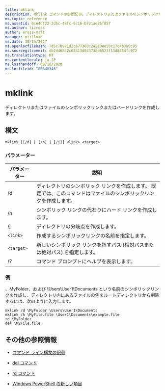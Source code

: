 ```yaml
---
title: mklink
description: Mklink コマンドの参照記事。ディレクトリまたはファイルのシンボリックリンクまたはハードリンクを作成します。
ms.topic: reference
ms.assetid: 0ce4df22-2dbc-48fc-9c16-b721ae85f857
ms.author: lizross
author: eross-msft
manager: mtillman
ms.date: 10/16/2017
ms.openlocfilehash: 7d5c7b971d2ca77308c24210ee50c17c4b3a0c95
ms.sourcegitcommit: db2d46842c68813d043738d6523f13d8454fc972
ms.translationtype: MT
ms.contentlocale: ja-JP
ms.lasthandoff: 09/10/2020
ms.locfileid: "89640346"
---
```

# <a name="mklink"></a>mklink

ディレクトリまたはファイルのシンボリックリンクまたはハードリンクを作成します。

## <a name="syntax"></a>構文

```
mklink [[/d] | [/h] | [/j]] <link> <target>
```

### <a name="parameters"></a>パラメーター

| パラメーター | 説明 |
| --------- | ----------- |
| /d | ディレクトリのシンボリック リンクを作成します。 既定では、このコマンドはファイルのシンボリックリンクを作成します。 |
| /h | シンボリック リンクの代わりにハード リンクを作成します。 |
| /j | ディレクトリの分岐点を作成します。 |
| `<link>` | 作成するシンボリックリンクの名前を指定します。 |
| `<target>` | 新しいシンボリック リンクを指すパス (相対パスまたは絶対パス) を指定します。 |
| /? | コマンド プロンプトにヘルプを表示します。 |

### <a name="examples"></a>例

、MyFolder、および \Users\User1\Documents という名前のシンボリックリンクを作成し、ディレクトリ内にあるファイルの例をルートディレクトリから削除するには、次のように入力します。

```
mklink /d \MyFolder \Users\User1\Documents
mklink /h \MyFile.file \User1\Documents\example.file
rd \MyFolder
del \MyFile.file
```

## <a name="additional-references"></a>その他の参照情報

- [コマンド ライン構文の記号](command-line-syntax-key.md)

- [del コマンド](del.md)

- [rd コマンド](rd.md)

- [Windows PowerShell の新しい項目](/powershell/module/microsoft.powershell.management/new-item?view=powershell-6)

